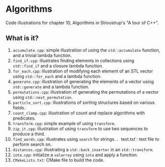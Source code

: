 # Algorithms
Code illustrations for chapter 10, Algorithms in Stroustrup's
"A tour of C++".

## What is it?
1. `accumulate.cpp`: simple illustration of using the `std::accumulate`
    function, and a trivial lambda function.
1. `find_if.cpp`: illustrates finding elements in collections using
    `std::find_if` and a closure lambda function.
1. `for_each.cpp`: illustration of modifying each element of an STL vector
    using `std::for_each` and a lambda function.
1. `generate.cpp`: illustration of generating the elements of a vector
    using `std::generate` and a lambda function.
1. `permutations.cpp`: illustration of generating the permutations of a
    vector using `std::next_permutation`.
1. `particle_sort.cpp`: illustrations of sorting structures based on
    various fields.
1. `count_clamp.cpp`: illustration of count and replace algorithms with
    predicates.
1. `transform.cpp`: simple example of using `transform`.
1. `zip_it.cpp`: illustration of using `transform` to use two sequences
    to produce a third.
1. `find_words.cpp`: illustrates using `search` for strings.
`. `text.txt`: text file to perform search on.
1. `distances.cpp`: illustrating a `std::back_inserter` in an
    `std::transform`.
1. `iota.cpp`: initialize a `valarray` using `iota` and apply a function.
1. `CMakeLists.txt`: CMake file to build the code.
